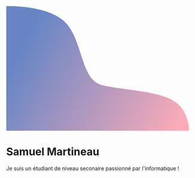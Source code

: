 <svg width="489" height="334" viewBox="0 0 489 334" fill="none" xmlns="http://www.w3.org/2000/svg">
  <path d="M161.5 47.1785C126.3 5.97852 39.1667 -1.32148 0 0.178517V333.679H487.5C490.833 334.345 487.98 286.317 457 260.5C415 225.5 310.84 225.7 256 211.5C200 197 205.5 98.6785 161.5 47.1785Z" fill="url(#paint0_linear)" />
  <defs>
    <linearGradient id="paint0_linear" x1="62" y1="86" x2="479" y2="318" gradientUnits="userSpaceOnUse">
      <stop stop-color="#6886C5" />
      <stop offset="1" stop-color="#FFACB7" />
    </linearGradient>
  </defs>
</svg>

# Samuel Martineau

Je suis un étudiant de niveau seconaire passionné par l'informatique !
